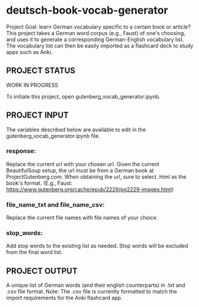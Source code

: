 # deutsch-book-vocab-generator
Project Goal: learn German vocabulary specific to a certain book or article? This project takes a German word corpus (e.g., Faust) of one's choosing, and uses it to generate a corresponding German-English vocabulary list. The vocabulary list can then be easily imported as a flashcard deck to study apps such as Anki.



## PROJECT STATUS
WORK IN PROGRESS

To initiate this project, open gutenberg_vocab_generator.ipynb. 



## PROJECT INPUT
The variables described below are available to edit in the gutenberg_vocab_generator.ipynb file.


### response:
Replace the current url with your chosen url.
Given the current BeautifulSoup setup, the url must be from a German book at ProjectGutenberg.com.  When obtaining the url, sure to select .html as the book's format.
(E.g., Faust: https://www.gutenberg.org/cache/epub/2229/pg2229-images.html)


### file_name_txt and file_name_csv:
Replace the current file names with file names of your choice.


### stop_words:
Add stop words to the existing list as needed.  Stop words will be excluded from the final word list.




## PROJECT OUTPUT

A unique list of German words (and their english counterparts) in .txt and .csv file format.
Note: The .csv file is currently formatted to match the import requirements for the Anki flashcard app.


